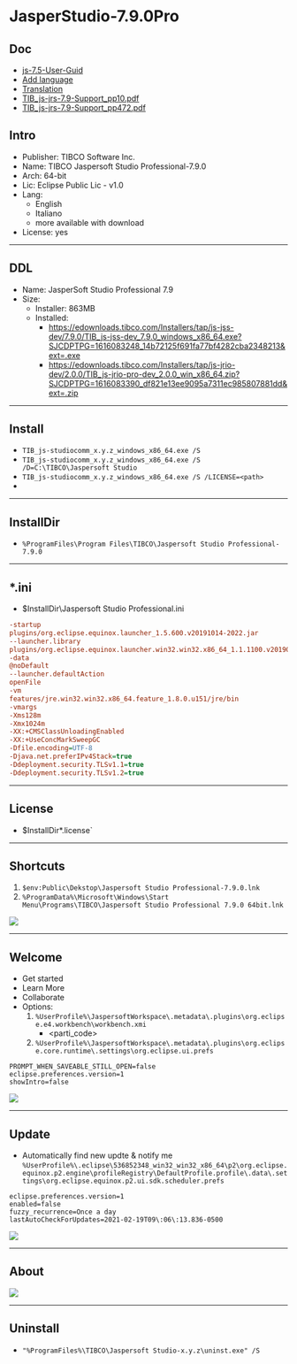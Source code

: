 # JasperStudio-7.9.0Pro

## Doc
* [js-7.5-User-Guid](https://docs.tibco.com/pub/js-jrs/7.5.0/doc/pdf/TIB_js-jss_7.5_User-Guide.pdf?id=5)
* [Add language](https://community.jaspersoft.com/wiki/how-install-jaspersoft-studio-translation)
* [Translation](https://community.jaspersoft.com/wiki/how-translate-jaspersoft-studio)
* [TIB_js-jrs-7.9-Support_pp10.pdf](https://docs.tibco.com/pub/js-jrs/7.9.0/doc/pdf/TIB_js-jrs_7.9_Platform-Support-Commercial-Edition.pdf?id=0)
* [TIB_js-jrs-7.9-Support_pp472.pdf](https://docs.tibco.com/pub/js-jss/7.9.0/doc/pdf/TIB_js-jss_7.9_User-Guide.pdf?id=0)

## Intro
* Publisher: TIBCO Software Inc.
* Name: TIBCO Jaspersoft Studio Professional-7.9.0
* Arch: 64-bit
* Lic: Eclipse Public Lic - v1.0
* Lang:
  * English
  * Italiano
  * more available with download
* License: yes

---

## DDL
* Name: JasperSoft Studio Professional 7.9
* Size:
  * Installer: 863MB
  * Installed: 
    * https://edownloads.tibco.com/Installers/tap/js-jss-dev/7.9.0/TIB_js-jss-dev_7.9.0_windows_x86_64.exe?SJCDPTPG=1616083248_14b72125f691fa77bf4282cba2348213&ext=.exe
    * https://edownloads.tibco.com/Installers/tap/js-jrio-dev/2.0.0/TIB_js-jrio-pro-dev_2.0.0_win_x86_64.zip?SJCDPTPG=1616083390_df821e13ee9095a7311ec985807881dd&ext=.zip

---

## Install
* `TIB_js-studiocomm_x.y.z_windows_x86_64.exe /S`
* `TIB_js-studiocomm_x.y.z_windows_x86_64.exe /S /D=C:\TIBCO\Jaspersoft Studio`
* `TIB_js-studiocomm_x.y.z_windows_x86_64.exe /S /LICENSE=<path>`
*  

---

## InstallDir
* `%ProgramFiles\Program Files\TIBCO\Jaspersoft Studio Professional-7.9.0`

---

## *.ini
* $InstallDir\Jaspersoft Studio Professional.ini
````ini
-startup
plugins/org.eclipse.equinox.launcher_1.5.600.v20191014-2022.jar
--launcher.library
plugins/org.eclipse.equinox.launcher.win32.win32.x86_64_1.1.1100.v20190907-0426
-data
@noDefault
--launcher.defaultAction
openFile
-vm
features/jre.win32.win32.x86_64.feature_1.8.0.u151/jre/bin
-vmargs
-Xms128m
-Xmx1024m
-XX:+CMSClassUnloadingEnabled
-XX:+UseConcMarkSweepGC
-Dfile.encoding=UTF-8
-Djava.net.preferIPv4Stack=true
-Ddeployment.security.TLSv1.1=true
-Ddeployment.security.TLSv1.2=true
````

---

## License
* $InstallDir\*.license`

---

## Shortcuts
1) `$env:Public\Dekstop\Jaspersoft Studio Professional-7.9.0.lnk`
2) `%ProgramData%\Microsoft\Windows\Start Menu\Programs\TIBCO\Jaspersoft Studio Professional 7.9.0 64bit.lnk`

[<img src="https://i.imgur.com/VlyfAJF.png">](https://i.imgur.com/VlyfAJF.png)

---

## Welcome
* Get started
* Learn More
* Collaborate
* Options:
  1) `%UserProfile%\JaspersoftWorkspace\.metadata\.plugins\org.eclipse.e4.workbench\workbench.xmi`
     * <parti_code>
  2) `%UserProfile%\JaspersoftWorkspace\.metadata\.plugins\org.eclipse.core.runtime\.settings\org.eclipse.ui.prefs`
````prefs
PROMPT_WHEN_SAVEABLE_STILL_OPEN=false
eclipse.preferences.version=1
showIntro=false
````

[<img src="https://i.imgur.com/nkvBZtC.png">](https://i.imgur.com/nkvBZtC.png)

---

## Update
* Automatically find new updte & notify me `%UserProfile%\.eclipse\536852348_win32_win32_x86_64\p2\org.eclipse.equinox.p2.engine\profileRegistry\DefaultProfile.profile\.data\.settings\org.eclipse.equinox.p2.ui.sdk.scheduler.prefs`
````prefs
eclipse.preferences.version=1
enabled=false
fuzzy_recurrence=Once a day
lastAutoCheckForUpdates=2021-02-19T09\:06\:13.836-0500
````

[<img src="https://i.imgur.com/CRtbOhV.png">](https://i.imgur.com/CRtbOhV.png)

---

## About

[<img src="https://i.imgur.com/cFH3V5A.png">](https://i.imgur.com/cFH3V5A.png)

---

## Uninstall
* `"%ProgramFiles%\TIBCO\Jaspersoft Studio-x.y.z\uninst.exe" /S`
